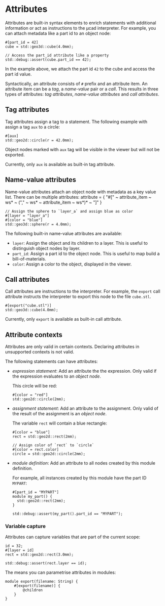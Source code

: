 # Attributes

Attributes are built-in syntax elements to enrich statements with additional information or act as instructions to the µcad interpreter.
For example, you can attach metadata like a part id to an object node:

```µcad,attributes_part_id
#[part_id = 42]
cube = std::geo3d::cube(4.0mm);

// Access the part_id attribute like a property
std::debug::assert(cube.part_id == 42);
```

In the example above, we attach the part id `42` to the cube and access the part id value.

Syntactically, an attribute consists of `#` prefix and an attribute item.
An attribute item can be a *tag*, a *name-value* pair or a *call*.
This results in three types of attributes: *tag attributes*, *name-value attributes* and *call attributes*.

## Tag attributes

Tag attributes assign a tag to a statement.
The following example with assign a tag `aux` to a circle:

```µcad,attributes_tag
#[aux]
std::geo2d::circle(r = 42.0mm);
```

Object nodes marked with `aux` tag will be visible in the viewer but will not be exported.

Currently, only `aux` is available as built-in tag attribute.

## Name-value attributes

Name-value attributes attach an object node with metadata as a key value list. 
There can be multiple attributes:
attribute = { "#[" ~ attribute_item ~ ws* ~ ("," ~ ws* ~ attribute_item ~ ws*)* ~ "]" }

```µcad,attributes_name_value
// Assign the sphere to `layer_a` and assign blue as color 
#[layer = "layer_a"]
#[color = "blue"]
std::geo3d::sphere(r = 4.0mm);
```

The following built-in name-value attributes are available:

* `layer`: Assign the object and its children to a layer. This is useful to distinguish object nodes by layer.
* `part_id`: Assign a part id to the object node. This is useful to map build a bill-of-materials.
* `color`: Assign a color to the object, displayed in the viewer.

## Call attributes

Call attributes are instructions to the interpreter.
For example, the `export` call attribute instructs the interpreter to export this node to the file `cube.stl`.

```µcad,attributes_call
#[export("cube.stl")]
std::geo3d::cube(4.0mm);
```

Currently, only `export` is available as built-in call attribute.

## Attribute contexts

Attributes are only valid in certain contexts.
Declaring attributes in unsupported contexts is not valid.

The following statements can have attributes:

* *expression statement*: Add an attribute the the expression. Only valid if the expression evaluates to an *object node*.

  This circle will be red:

  ```µcad,attributes_expression
  #[color = "red"]
  std::geo2d::circle(2mm);
  ```

* *assignment statement*: Add an attribute to the assignment. Only valid of the result of the assignment is an *object node*.

  The variable `rect` will contain a blue rectangle:

  ```µcad,attributes_assignment
  #[color = "blue"] 
  rect = std::geo2d::rect(2mm);

  // Assign color of `rect` to `circle`
  #[color = rect.color]
  circle = std::geo2d::circle(2mm);
  ```

* *module definition*: Add an attribute to all nodes created by this module definition. 

  For example, all instances created by this module have the part ID `MYPART`:
  
  ```µcad,attributes_module_definition
  #[part_id = "MYPART"] 
  module my_part() { 
    std::geo2d::rect(2mm); 
  }

  std::debug::assert(my_part().part_id == "MYPART");
  ```

### Variable capture

Attributes can capture variables that are part of the current scope:

```µcad,attributes_capture
id = 32;
#[layer = id]
rect = std::geo2d::rect(3.0mm);

std::debug::assert(rect.layer == id);
```

The means you can parametrise attributes in modules:

```µcad,attributes_module_export
module export(filename: String) {
    #[export(filename)] {
        @children
    }
}
```
